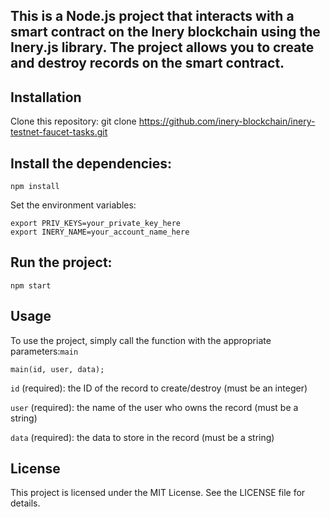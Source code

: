 ## This is a Node.js project that interacts with a smart contract on the Inery blockchain using the Inery.js library. The project allows you to create and destroy records on the smart contract.

## Installation
Clone this repository: git clone https://github.com/inery-blockchain/inery-testnet-faucet-tasks.git
## Install the dependencies:
```
npm install
```
Set the environment variables:
```
export PRIV_KEYS=your_private_key_here
export INERY_NAME=your_account_name_here
```

## Run the project:
 ```
npm start
```
## Usage

To use the project, simply call the  function with the appropriate parameters:`main`
```
main(id, user, data);
```
`id` (required): the ID of the record to create/destroy (must be an integer)

`user` (required): the name of the user who owns the record (must be a string)

`data` (required): the data to store in the record (must be a string)

## License
This project is licensed under the MIT License. See the LICENSE file for details.
